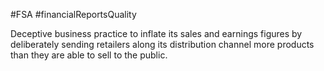 #FSA #financialReportsQuality 

Deceptive business practice to inflate its sales and earnings figures by deliberately sending retailers along its distribution channel more products than they are able to sell to the public. 

